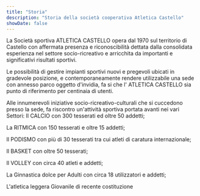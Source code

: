 ```yaml
---
title: "Storia"
description: "Storia della società cooperativa Atletica Castello"
showDate: false
---
```


La Società sportiva ATLETICA CASTELLO opera dal 1970 sul territorio di Castello con affermata presenza e riconoscibilità dettata dalla consolidata esperienza nel settore socio-ricreativo e arricchita da importanti e significativi risultati sportivi.

Le possibilità di gestire impianti sportivi nuovi e pregevoli ubicati in gradevole posizione, e contemporaneamente rendere utilizzabile una sede con annesso parco oggetto d'invidia, fa si che l' ATLETICA CASTELLO sia punto di riferimento per centinaia di utenti.

Alle innumerevoli iniziative socio-ricreativo-culturali che si cuccedono presso la sede, fa riscontro un'attività sportiva portata avanti nei vari Settori:
Il CALCIO con 300 tesserati ed oltre 50 addetti;

La RITMICA con 150 tesserati e oltre 15 addetti;

Il PODISMO con più di 30 tesserati tra cui atleti di caratura internazionale;

Il BASKET con oltre 50 tesserati;

Il VOLLEY con circa 40 atleti e addetti;

La Ginnastica dolce per Adulti con circa 18 utilizzatori e addetti;

L'atletica leggera Giovanile di recente costituzione